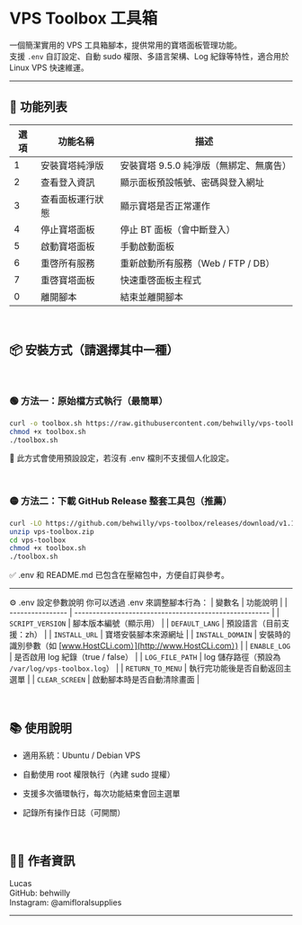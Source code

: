 # VPS Toolbox 工具箱

一個簡潔實用的 VPS 工具箱腳本，提供常用的寶塔面板管理功能。  
支援 `.env` 自訂設定、自動 sudo 權限、多語言架構、Log 紀錄等特性，適合用於 Linux VPS 快速維運。

---

## 🧰 功能列表

| 選項 | 功能名稱             | 描述                                      |
|------|----------------------|-------------------------------------------|
| 1    | 安裝寶塔純淨版       | 安裝寶塔 9.5.0 純淨版（無綁定、無廣告）  |
| 2    | 查看登入資訊         | 顯示面板預設帳號、密碼與登入網址         |
| 3    | 查看面板運行狀態     | 顯示寶塔是否正常運作                      |
| 4    | 停止寶塔面板         | 停止 BT 面板（會中斷登入）                |
| 5    | 啟動寶塔面板         | 手動啟動面板                              |
| 6    | 重啓所有服務         | 重新啟動所有服務（Web / FTP / DB）       |
| 7    | 重啓寶塔面板         | 快速重啓面板主程式                        |
| 0    | 離開腳本             | 結束並離開腳本                            |

<br>

## 📦 安裝方式（請選擇其中一種）
<br>

### 🟢 方法一：原始檔方式執行（最簡單）

```bash
curl -o toolbox.sh https://raw.githubusercontent.com/behwilly/vps-toolbox/main/toolbox.sh
chmod +x toolbox.sh
./toolbox.sh
```
📌 此方式會使用預設設定，若沒有 .env 檔則不支援個人化設定。

<br>

### 🟡 方法二：下載 GitHub Release 整套工具包（推薦）

```bash
curl -LO https://github.com/behwilly/vps-toolbox/releases/download/v1.1.0/vps-toolbox.zip
unzip vps-toolbox.zip
cd vps-toolbox
chmod +x toolbox.sh
./toolbox.sh
```
✅ .env 和 README.md 已包含在壓縮包中，方便自訂與參考。

---

⚙️ .env 設定參數說明
你可以透過 .env 來調整腳本行為：
| 變數名              | 功能說明                                                   |
| ---------------- | ------------------------------------------------------ |
| `SCRIPT_VERSION` | 腳本版本編號（顯示用）                                            |
| `DEFAULT_LANG`   | 預設語言（目前支援：zh）                                          |
| `INSTALL_URL`    | 寶塔安裝腳本來源網址                                             |
| `INSTALL_DOMAIN` | 安裝時的識別參數（如 [www.HostCLi.com）](http://www.HostCLi.com）) |
| `ENABLE_LOG`     | 是否啟用 log 紀錄（true / false）                              |
| `LOG_FILE_PATH`  | log 儲存路徑（預設為 `/var/log/vps-toolbox.log`）               |
| `RETURN_TO_MENU` | 執行完功能後是否自動返回主選單                                        |
| `CLEAR_SCREEN`   | 啟動腳本時是否自動清除畫面                                          |

<br>

## 📚 使用說明
*   適用系統：Ubuntu / Debian VPS

*   自動使用 root 權限執行（內建 sudo 提權）

*   支援多次循環執行，每次功能結束會回主選單

*   記錄所有操作日誌（可開關）

<br>

## 👨‍💻 作者資訊
Lucas
<br>
GitHub: behwilly
<br>
Instagram: @amifloralsupplies

---

